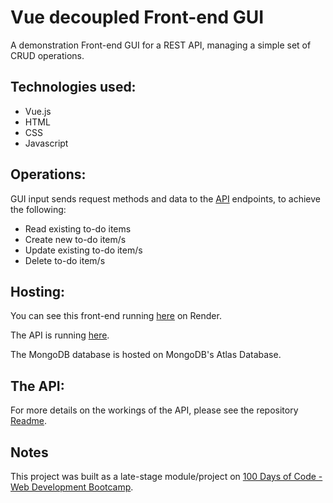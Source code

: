 # Vue decoupled Front-end GUI

A demonstration Front-end GUI for a REST API, managing a simple set of CRUD operations. 

## Technologies used:
* Vue.js
* HTML
* CSS
* Javascript

## Operations:
GUI input sends request methods and data to the [API](https://github.com/bauerindustries/todos-rest-api) endpoints, to achieve the following:
* Read existing to-do items
* Create new to-do item/s
* Update existing to-do item/s
* Delete to-do item/s

## Hosting:
You can see this front-end running [here](https://shop-demo-node-js-express-mondodb.onrender.com) on Render.

The API is running [here](https://todos-rest-api-demo.onrender.com/todos).

The MongoDB database is hosted on MongoDB's Atlas Database.

## The API:
For more details on the workings of the API, please see the repository [Readme](https://github.com/bauerindustries/todos-rest-api).

## Notes
This project was built as a late-stage module/project on [100 Days of Code - Web Development Bootcamp](https://www.udemy.com/course/100-days-of-code-web-development-bootcamp/).
